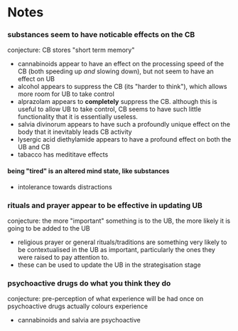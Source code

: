 # Notes

### substances seem to have noticable effects on the CB
conjecture: CB stores "short term memory"
  - cannabinoids appear to have an effect on the 
    processing speed of the CB (both speeding up _and_ slowing down),
    but not seem to have an effect on UB
  - alcohol appears to suppress the CB (its "harder to think"),
    which allows more room for UB to take control
  - alprazolam appears to **completely** suppress the CB. although this
    is useful to allow UB to take control, CB seems to have such little
    functionality that it is essentially useless.
  - salvia divinorum appears to have such a profoundly unique
    effect on the body that it inevitably leads CB activity
  - lysergic acid diethylamide appears to have a profound effect
    on both the UB and CB
  - tabacco has medititave effects

#### being "tired" is an altered mind state, like substances
  - intolerance towards distractions

### rituals and prayer appear to be effective in updating UB
conjecture: the more "important" something is to the UB, the more likely
it is going to be added to the UB
  - religious prayer or general rituals/traditions are 
    something very likely to be contextualised in the UB as important,
    particularly the ones they were raised to pay attention to.
  - these can be used to update the UB in the strategisation stage

### psychoactive drugs do what you think they do
conjecture: pre-perception of what experience will be had once on
psychoactive drugs actually colours experience
  - cannabinoids and salvia are psychoactive
